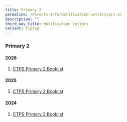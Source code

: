 ```yaml
---
title: Primary 2
permalink: /Parents-Info/Notification-Letters/pri-2/
description: ""
third_nav_title: Notification Letters
variant: tiptap
---
```

<h3>Primary 2</h3>
<h4>2026</h4>
<ol data-tight="true" class="tight">
<li>
<p><a href="/files/2026/CTPS__P2.pdf" rel="noopener nofollow" target="_blank">CTPS Primary 2 Booklist</a>
</p>
</li>
</ol>
<h4>2025</h4>
<ol data-tight="true" class="tight">
<li>
<p><a href="/files/2025/P2.pdf" rel="noopener nofollow" target="_blank">CTPS Primary 2 Booklist</a>
</p>
</li>
</ol>
<h4>2024</h4>
<ol data-tight="true" class="tight">
<li>
<p><a href="/files/2024/P2_booklist_2024.pdf" rel="noopener noreferrer nofollow" target="_blank">CTPS Primary 2 Booklist</a>
</p>
</li>
</ol>
<p></p>